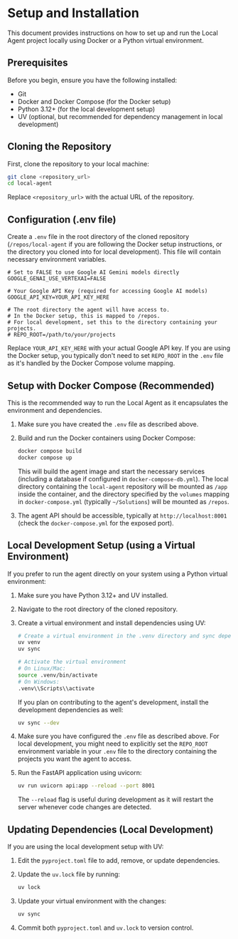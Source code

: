# Setup and Installation

This document provides instructions on how to set up and run the Local Agent project locally using Docker or a Python virtual environment.

## Prerequisites

Before you begin, ensure you have the following installed:

*   Git
*   Docker and Docker Compose (for the Docker setup)
*   Python 3.12+ (for the local development setup)
*   UV (optional, but recommended for dependency management in local development)

## Cloning the Repository

First, clone the repository to your local machine:

```bash
git clone <repository_url>
cd local-agent
```

Replace `<repository_url>` with the actual URL of the repository.

## Configuration (.env file)

Create a `.env` file in the root directory of the cloned repository (`/repos/local-agent` if you are following the Docker setup instructions, or the directory you cloned into for local development). This file will contain necessary environment variables.

```
# Set to FALSE to use Google AI Gemini models directly
GOOGLE_GENAI_USE_VERTEXAI=FALSE

# Your Google API Key (required for accessing Google AI models)
GOOGLE_API_KEY=YOUR_API_KEY_HERE

# The root directory the agent will have access to. 
# In the Docker setup, this is mapped to /repos.
# For local development, set this to the directory containing your projects.
# REPO_ROOT=/path/to/your/projects
```

Replace `YOUR_API_KEY_HERE` with your actual Google API key. If you are using the Docker setup, you typically don't need to set `REPO_ROOT` in the `.env` file as it's handled by the Docker Compose volume mapping.

## Setup with Docker Compose (Recommended)

This is the recommended way to run the Local Agent as it encapsulates the environment and dependencies.

1.  Make sure you have created the `.env` file as described above.
2.  Build and run the Docker containers using Docker Compose:

    ```bash
    docker compose build
    docker compose up
    ```

    This will build the agent image and start the necessary services (including a database if configured in `docker-compose-db.yml`). The local directory containing the `local-agent` repository will be mounted as `/app` inside the container, and the directory specified by the `volumes` mapping in `docker-compose.yml` (typically `~/Solutions`) will be mounted as `/repos`.

3.  The agent API should be accessible, typically at `http://localhost:8001` (check the `docker-compose.yml` for the exposed port).

## Local Development Setup (using a Virtual Environment)

If you prefer to run the agent directly on your system using a Python virtual environment:

1.  Make sure you have Python 3.12+ and UV installed.
2.  Navigate to the root directory of the cloned repository.
3.  Create a virtual environment and install dependencies using UV:

    ```bash
    # Create a virtual environment in the .venv directory and sync dependencies from pyproject.toml and uv.lock
    uv venv
    uv sync
    
    # Activate the virtual environment
    # On Linux/Mac:
    source .venv/bin/activate
    # On Windows:
    .venv\\Scripts\\activate
    ```

    If you plan on contributing to the agent's development, install the development dependencies as well:

    ```bash
    uv sync --dev
    ```

4.  Make sure you have configured the `.env` file as described above. For local development, you might need to explicitly set the `REPO_ROOT` environment variable in your `.env` file to the directory containing the projects you want the agent to access.

5.  Run the FastAPI application using uvicorn:

    ```bash
    uv run uvicorn api:app --reload --port 8001
    ```

    The `--reload` flag is useful during development as it will restart the server whenever code changes are detected.

## Updating Dependencies (Local Development)

If you are using the local development setup with UV:

1.  Edit the `pyproject.toml` file to add, remove, or update dependencies.
2.  Update the `uv.lock` file by running:

    ```bash
    uv lock
    ```

3.  Update your virtual environment with the changes:

    ```bash
    uv sync
    ```

4.  Commit both `pyproject.toml` and `uv.lock` to version control.
